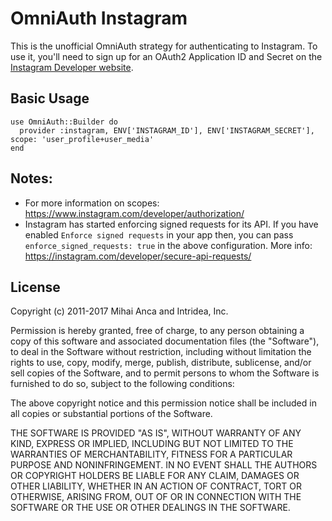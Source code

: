 # OmniAuth Instagram

This is the unofficial OmniAuth strategy for authenticating to Instagram. To
use it, you'll need to sign up for an OAuth2 Application ID and Secret
on the [Instagram Developer website](https://developers.facebook.com/docs/instagram-basic-display-api).

## Basic Usage

    use OmniAuth::Builder do
      provider :instagram, ENV['INSTAGRAM_ID'], ENV['INSTAGRAM_SECRET'], scope: 'user_profile+user_media'
    end

## Notes:
- For more information on scopes: https://www.instagram.com/developer/authorization/
- Instagram has started enforcing signed requests for its API. If you have enabled `Enforce signed requests` in your app then, you can pass `enforce_signed_requests: true` in the above configuration. More info: https://instagram.com/developer/secure-api-requests/

## License

Copyright (c) 2011-2017 Mihai Anca and Intridea, Inc.

Permission is hereby granted, free of charge, to any person obtaining a copy of this software and associated documentation files (the "Software"), to deal in the Software without restriction, including without limitation the rights to use, copy, modify, merge, publish, distribute, sublicense, and/or sell copies of the Software, and to permit persons to whom the Software is furnished to do so, subject to the following conditions:

The above copyright notice and this permission notice shall be included in all copies or substantial portions of the Software.

THE SOFTWARE IS PROVIDED "AS IS", WITHOUT WARRANTY OF ANY KIND, EXPRESS OR IMPLIED, INCLUDING BUT NOT LIMITED TO THE WARRANTIES OF MERCHANTABILITY, FITNESS FOR A PARTICULAR PURPOSE AND NONINFRINGEMENT. IN NO EVENT SHALL THE AUTHORS OR COPYRIGHT HOLDERS BE LIABLE FOR ANY CLAIM, DAMAGES OR OTHER LIABILITY, WHETHER IN AN ACTION OF CONTRACT, TORT OR OTHERWISE, ARISING FROM, OUT OF OR IN CONNECTION WITH THE SOFTWARE OR THE USE OR OTHER DEALINGS IN THE SOFTWARE.
